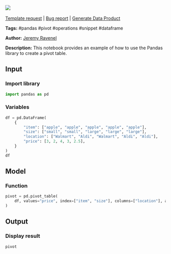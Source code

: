 <a href="https://app.naas.ai/user-redirect/naas/downloader?url=https://raw.githubusercontent.com/jupyter-naas/awesome-notebooks/master/Pandas/Pandas_Create_Pivot_Table.ipynb" target="_parent"><img src="https://naasai-public.s3.eu-west-3.amazonaws.com/Open_in_Naas_Lab.svg"/></a><br><br><a href="https://github.com/jupyter-naas/awesome-notebooks/issues/new?assignees=&labels=&template=template-request.md&title=Tool+-+Action+of+the+notebook+">Template request</a> | <a href="https://github.com/jupyter-naas/awesome-notebooks/issues/new?assignees=&labels=bug&template=bug_report.md&title=Pandas+-+Create+Pivot+Table:+Error+short+description">Bug report</a> | <a href="https://app.naas.ai/user-redirect/naas/downloader?url=https://raw.githubusercontent.com/jupyter-naas/awesome-notebooks/master/Naas/Naas_Start_data_product.ipynb" target="_parent">Generate Data Product</a>

**Tags:** #pandas #pivot #operations #snippet #dataframe

**Author:** [Jeremy Ravenel](https://www.linkedin.com/in/ACoAAAJHE7sB5OxuKHuzguZ9L6lfDHqw--cdnJg/)

**Description:** This notebook provides an example of how to use the Pandas library to create a pivot table.

## Input

### Import library


```python
import pandas as pd
```

### Variables


```python
df = pd.DataFrame(
    {
        "item": ["apple", "apple", "apple", "apple", "apple"],
        "size": ["small", "small", "large", "large", "large"],
        "location": ["Walmart", "Aldi", "Walmart", "Aldi", "Aldi"],
        "price": [3, 2, 4, 3, 2.5],
    }
)
df
```

## Model

### Function


```python
pivot = pd.pivot_table(
    df, values="price", index=["item", "size"], columns=["location"], aggfunc="mean"
)
```

## Output

### Display result


```python
pivot
```
